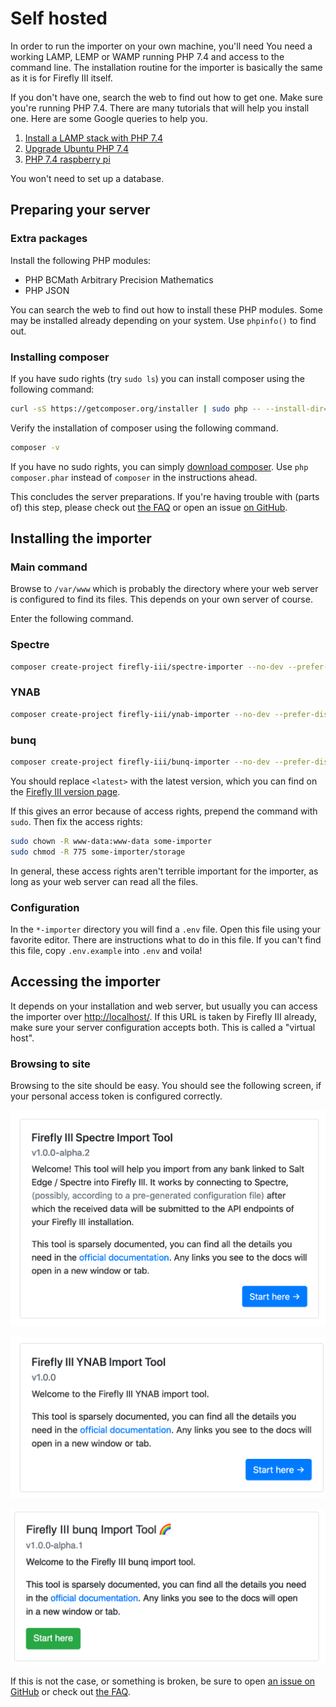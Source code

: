 # Self hosted

In order to run the importer on your own machine, you'll need You need a working LAMP, LEMP or WAMP running PHP 7.4 and access to the command line. The installation routine for the importer is basically the same as it is for Firefly III itself.

If you don't have one, search the web to find out how to get one. Make sure you're running PHP 7.4. There are many tutorials that will help you install one. Here are some Google queries to help you.

1. [Install a LAMP stack with PHP 7.4](https://www.google.com/search?q=lamp+stack+php+7.3)
2. [Upgrade Ubuntu PHP 7.4](https://www.google.com/search?q=upgrade+ubuntu+php+7.3)
3. [PHP 7.4 raspberry pi](https://www.google.nl/search?q=PHP+7.3+raspberry+pi)

You won't need to set up a database.

## Preparing your server

### Extra packages

Install the following PHP modules:

* PHP BCMath Arbitrary Precision Mathematics
* PHP JSON

You can search the web to find out how to install these PHP modules. Some may be installed already depending on your system. Use `phpinfo()` to find out.

### Installing composer

If you have sudo rights (try `sudo ls`) you can install composer using the following command:

```bash
curl -sS https://getcomposer.org/installer | sudo php -- --install-dir=/usr/local/bin --filename=composer
```

Verify the installation of composer using the following command.

```bash
composer -v
```

If you have no sudo rights, you can simply [download composer](https://getcomposer.org/download/). Use `php composer.phar` instead of `composer` in the instructions ahead.

This concludes the server preparations. If you're having trouble with (parts of) this step, please check out [the FAQ](../errors/freq_questions.md) or open an issue [on GitHub](https://github.com/firefly-iii/firefly-iii).

## Installing the importer

### Main command

Browse to `/var/www` which is probably the directory where your web server is configured to find its files. This depends on your own server of course.

Enter the following command. 

### Spectre

```bash
composer create-project firefly-iii/spectre-importer --no-dev --prefer-dist spectre-importer <latest>
```

### YNAB

```bash
composer create-project firefly-iii/ynab-importer --no-dev --prefer-dist ynab-importer <latest>
```

### bunq

```bash
composer create-project firefly-iii/bunq-importer --no-dev --prefer-dist bunq-importer <latest>
```

You should replace `<latest>` with the latest version, which you can find on the [Firefly III version page](https://version.firefly-iii.org/).

If this gives an error because of access rights, prepend the command with `sudo`. Then fix the access rights:

```bash   
sudo chown -R www-data:www-data some-importer
sudo chmod -R 775 some-importer/storage
```

In general, these access rights aren't terrible important for the importer, as long as your web server can read all the files.

### Configuration

In the `*-importer` directory you will find a `.env` file. Open this file using your favorite editor. There are instructions what to do in this file. If you can't find this file, copy `.env.example` into `.env` and voila!

## Accessing the importer

It depends on your installation and web server, but usually you can access the importer over [http://localhost/](http://localhost/). If this URL is taken by Firefly III already, make sure your server configuration accepts both. This is called a "virtual host".

### Browsing to site

Browsing to the site should be easy. You should see the following screen, if your personal access token is configured correctly.

![Opening screen of the Spectre importer.](images/spectre_opening.png)

![Opening screen of the YNAB importer.](images/ynab_opening.png)

![Opening screen of the bunq importer.](images/bunq_opening.png)

If this is not the case, or something is broken, be sure to open [an issue on GitHub](https://github.com/firefly-iii/firefly-iii) or check out [the FAQ](https://firefly-iii.gitbook.io/firefly-iii-ynab-importer/errors-and-trouble-shooting/freq_questions).
